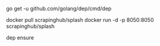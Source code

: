 go get -u github.com/golang/dep/cmd/dep

docker pull scrapinghub/splash
docker run -d -p 8050:8050 scrapinghub/splash

dep ensure

